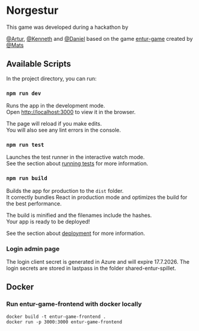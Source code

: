 # Norgestur

This game was developed during a hackathon by


[@Artur](https://github.com/apkrauze), [@Kenneth](https://github.com/kennetng) and [@Daniel](https://github.com/Daniel-Jansson)
based on the game [entur-game](https://github.com/entur/entur-game) created by [@Mats](https://github.com/draperunner)

## Available Scripts

In the project directory, you can run:

### `npm run dev`

Runs the app in the development mode.<br />
Open [http://localhost:3000](http://localhost:3000) to view it in the browser.

The page will reload if you make edits.<br />
You will also see any lint errors in the console.

### `npm run test`

Launches the test runner in the interactive watch mode.<br />
See the section about [running tests](https://facebook.github.io/create-react-app/docs/running-tests) for more information.

### `npm run build`

Builds the app for production to the `dist` folder.<br />
It correctly bundles React in production mode and optimizes the build for the best performance.

The build is minified and the filenames include the hashes.<br />
Your app is ready to be deployed!

See the section about [deployment](https://facebook.github.io/create-react-app/docs/deployment) for more information.

### Login admin page

The login client secret is generated in Azure and will expire 17.7.2026. The login secrets are stored in lastpass in the folder shared-entur-spillet.

## Docker

### Run entur-game-frontend with docker locally

```
docker build -t entur-game-frontend .
docker run -p 3000:3000 entur-game-frontend
```
